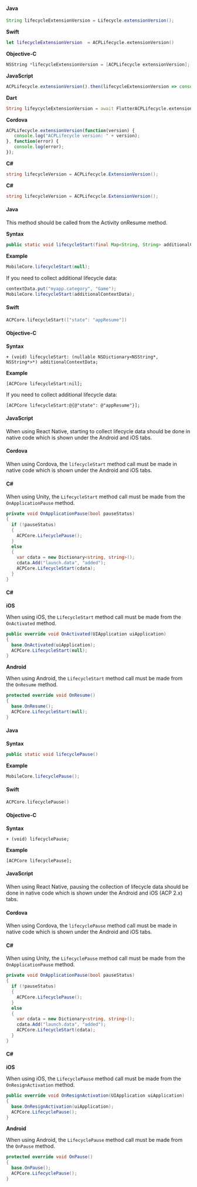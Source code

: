 <Variant platform="android" api="extension-version" repeat="2"/>

#### Java

```java
String lifecycleExtensionVersion = Lifecycle.extensionVersion();
```

<Variant platform="ios" api="extension-version" repeat="4"/>

**Swift**

```swift
let lifecycleExtensionVersion  = ACPLifecycle.extensionVersion()
```

**Objective-C**

```objectivec
NSString *lifecycleExtensionVersion = [ACPLifecycle extensionVersion];
```

<Variant platform="react-native" api="extension-version" repeat="2"/>

**JavaScript**

```jsx
ACPLifecycle.extensionVersion().then(lifecycleExtensionVersion => console.log("AdobeExperienceSDK: ACPLifecycle version: " + lifecycleExtensionVersion));
```

<Variant platform="flutter" api="extension-version" repeat="2"/>

**Dart**

```dart
String lifeycycleExtensionVersion = await FlutterACPLifecycle.extensionVersion;
```

<Variant platform="cordova" api="extension-version" repeat="2"/>

**Cordova**

```jsx
ACPLifecycle.extensionVersion(function(version) {  
   console.log("ACPLifecycle version: " + version);
}, function(error) {  
   console.log(error);  
});
```

<Variant platform="unity" api="extension-version" repeat="2"/>

**C#**

```csharp
string lifecycleVersion = ACPLifecycle.ExtensionVersion();
```

<Variant platform="xamarin" api="extension-version" repeat="2"/>

**C#**

```csharp
string lifecycleVersion = ACPLifecycle.ExtensionVersion();
```

<Variant platform="android" api="lifecycle-start" repeat="8"/>

#### Java

This method should be called from the Activity onResume method.

**Syntax**

```java
public static void lifecycleStart(final Map<String, String> additionalContextData);
```

**Example**

```java
MobileCore.lifecycleStart(null);
```

If you need to collect additional lifecycle data:

```java
contextData.put("myapp.category", "Game");
MobileCore.lifecycleStart(additionalContextData);
```

<Variant platform="ios" api="lifecycle-start" repeat="9"/>

#### Swift

```swift
ACPCore.lifecycleStart(["state": "appResume"])
```

#### Objective-C

**Syntax**

```text
+ (void) lifecycleStart: (nullable NSDictionary<NSString*, NSString*>*) additionalContextData;
```

**Example**

```objc
[ACPCore lifecycleStart:nil];
```

If you need to collect additional lifecycle data:

```objc
[ACPCore lifecycleStart:@{@"state": @"appResume"}];
```

<Variant platform="react-native" api="lifecycle-start" repeat="2"/>

#### JavaScript

When using React Native, starting to collect lifecycle data should be done in native code which is shown under the Android and iOS tabs.

<Variant platform="cordova" api="lifecycle-start" repeat="2"/>

#### Cordova

When using Cordova, the `lifecycleStart` method call must be made in native code which is shown under the Android and iOS tabs.

<Variant platform="unity" api="lifecycle-start" repeat="3"/>

#### C#

When using Unity, the `LifecycleStart` method call must be made from the `OnApplicationPause` method.

```csharp
private void OnApplicationPause(bool pauseStatus)
{
  if (!pauseStatus)
  {
    ACPCore.LifecyclePause();
  }
  else
  {
    var cdata = new Dictionary<string, string>();
    cdata.Add("launch.data", "added");
    ACPCore.LifecycleStart(cdata);
  }
}
```

<Variant platform="xamarin" api="lifecycle-start" repeat="7"/>

#### C#

**iOS**

When using iOS, the `LifecycleStart` method call must be made from the `OnActivated` method.

```csharp
public override void OnActivated(UIApplication uiApplication)
{
  base.OnActivated(uiApplication);
  ACPCore.LifecycleStart(null);
}
```

**Android**

When using Android, the `LifecycleStart` method call must be made from the `OnResume` method.

```csharp
protected override void OnResume()
{
  base.OnResume();
  ACPCore.LifecycleStart(null);
}
```

<Variant platform="android" api="lifecycle-pause" repeat="5"/>

#### Java

**Syntax**

```java
public static void lifecyclePause()
```

**Example**

```java
MobileCore.lifecyclePause();
```

<Variant platform="ios" api="lifecycle-pause" repeat="7"/>

#### Swift

```swift
ACPCore.lifecyclePause()
```

#### Objective-C

**Syntax**

```objc
+ (void) lifecyclePause;
```

**Example**

```objc
[ACPCore lifecyclePause];
```

<Variant platform="react-native" api="lifecycle-pause" repeat="2"/>

#### JavaScript

When using React Native, pausing the collection of lifecycle data should be done in native code which is shown under the Android and iOS (ACP 2.x) tabs.

<Variant platform="cordova" api="lifecycle-pause" repeat="2"/>

#### Cordova

When using Cordova, the `lifecyclePause` method call must be made in native code which is shown under the Android and iOS tabs.

<Variant platform="unity" api="lifecycle-pause" repeat="3"/>

#### C#

When using Unity, the `LifecyclePause` method call must be made from the `OnApplicationPause` method.

```csharp
private void OnApplicationPause(bool pauseStatus)
{
  if (!pauseStatus)
  {
    ACPCore.LifecyclePause();
  }
  else
  {
    var cdata = new Dictionary<string, string>();
    cdata.Add("launch.data", "added");
    ACPCore.LifecycleStart(cdata);
  }
}
```

<Variant platform="xamarin" api="lifecycle-pause" repeat="7"/>

#### C#

**iOS**

When using iOS, the `LifecyclePause` method call must be made from the `OnResignActivation` method.

```csharp
public override void OnResignActivation(UIApplication uiApplication)
{
  base.OnResignActivation(uiApplication);
  ACPCore.LifecyclePause();
}
```

**Android**

When using Android, the `LifecyclePause` method call must be made from the `OnPause` method.

```csharp
protected override void OnPause()
{
  base.OnPause();
  ACPCore.LifecyclePause();
}
```